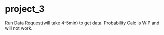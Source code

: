 # project_3

Run Data Request(will take 4-5min) to get data. Probability Calc is WIP and will not work.
